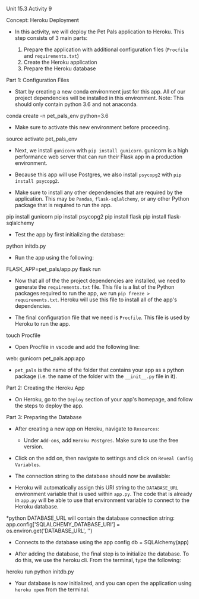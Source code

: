 Unit 15.3 Activity 9

Concept: Heroku Deployment

* In this activity, we will deploy the Pet Pals application to Heroku. This step consists of 3 main parts:

  1. Prepare the application with additional configuration files (`Procfile` and `requirements.txt`)
  2. Create the Heroku application
  3. Prepare the Heroku database

Part 1: Configuration Files

* Start by creating a new conda environment just for this app. All of our project dependencies will be installed in this environment. Note: This should only contain python 3.6 and not anaconda.

conda create -n pet_pals_env python=3.6

* Make sure to activate this new environment before proceeding.

source activate pet_pals_env

* Next, we install `gunicorn` with `pip install gunicorn`. gunicorn is a high performance web server that can run their Flask app in a production environment.

* Because this app will use Postgres, we also install `psycopg2` with `pip install psycopg2`.

* Make sure to install any other dependencies that are required by the application. This may be `Pandas`, `flask-sqlalchemy`, or any other Python package that is required to run the app. 

pip install gunicorn
pip install psycopg2
pip install flask
pip install flask-sqlalchemy

* Test the app by first initializing the database:

python initdb.py

* Run the app using the following:

FLASK_APP=pet_pals/app.py flask run

* Now that all of the the project dependencies are installed, we need to generate the `requirements.txt` file. This file is a list of the Python packages required to run the app, we run `pip freeze > requirements.txt`. Heroku will use this file to install all of the app's dependencies.

* The final configuration file that we need is `Procfile`. This file is used by Heroku to run the app.

touch Procfile

* Open Procfile in vscode and add the following line:

web: gunicorn pet_pals.app:app

* `pet_pals` is the name of the folder that contains your app as a python package (i.e. the name of the folder with the `__init__.py` file in it).

Part 2: Creating the Heroku App

* On Heroku, go to the `Deploy` section of your app's homepage, and follow the steps to deploy the app.

Part 3: Preparing the Database

* After creating a new app on Heroku, navigate to `Resources`:

  * Under `Add-ons`, add `Heroku Postgres`. Make sure to use the free version.

* Click on the add on, then navigate to settings and click on `Reveal Config Variables`.

* The connection string to the database should now be available:

* Heroku will automatically assign this URI string to the `DATABASE_URL` environment variable that is used within `app.py`. The code that is already in `app.py` will be able to use that environment variable to connect to the Heroku database.

*python DATABASE_URL will contain the database connection string:
app.config['SQLALCHEMY_DATABASE_URI'] = os.environ.get('DATABASE_URL', '')
* Connects to the database using the app config
db = SQLAlchemy(app)

* After adding the database, the final step is to initialize the database. To do this, we use the heroku cli. From the terminal, type the following:

heroku run python initdb.py

* Your database is now initialized, and you can open the application using `heroku open` from the terminal.

